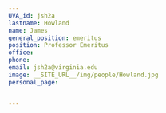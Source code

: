 ```yaml
---
UVA_id: jsh2a
lastname: Howland
name: James
general_position: emeritus
position: Professor Emeritus
office:
phone:
email: jsh2a@virginia.edu
image: __SITE_URL__/img/people/Howland.jpg
personal_page:


---
```

